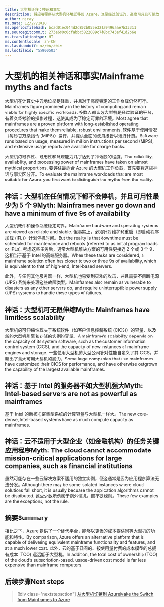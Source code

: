 ```yaml
---
title: 大型机迁移：神话和事实
description: 将应用程序从大型机环境迁移到 Azure，这是经过验证的、高度可用且可缩放的基础结构，适用于当前在大型机上运行的系统。
author: njray
ms.date: 12/27/2018
ms.openlocfilehash: bcad01ec044d2d802b055e328a9496aae7b33311
ms.sourcegitcommit: 273e690c0cfabbc3822089c7d8bc743ef41d2b6e
ms.translationtype: HT
ms.contentlocale: zh-CN
ms.lasthandoff: 02/08/2019
ms.locfileid: "55900503"
---
```

# <a name="mainframe-myths-and-facts"></a><span data-ttu-id="e51dd-103">大型机的相关神话和事实</span><span class="sxs-lookup"><span data-stu-id="e51dd-103">Mainframe myths and facts</span></span>

<span data-ttu-id="e51dd-104">大型机在计算史中的地位举足轻重，并且对于高度特定的工作负载仍然可行。</span><span class="sxs-lookup"><span data-stu-id="e51dd-104">Mainframes figure prominently in the history of computing and remain viable for highly specific workloads.</span></span> <span data-ttu-id="e51dd-105">多数人都认为大型机是经过验证的平台，有着久经考验的操作过程，这使其成为了稳定可靠的环境。</span><span class="sxs-lookup"><span data-stu-id="e51dd-105">Most agree that mainframes are a proven platform with long-established operating procedures that make them reliable, robust environments.</span></span> <span data-ttu-id="e51dd-106">软件基于使用情况（每秒百万条指令 (MIPS)）运行，并提供全面的使用报告以进行计费。</span><span class="sxs-lookup"><span data-stu-id="e51dd-106">Software runs based on usage, measured in million instructions per second (MIPS), and extensive usage reports are available for charge backs.</span></span>

<span data-ttu-id="e51dd-107">大型机的可靠性、可用性和处理能力几乎达到了神话般的程度。</span><span class="sxs-lookup"><span data-stu-id="e51dd-107">The reliability, availability, and processing power of mainframes have taken on almost mythical proportions.</span></span> <span data-ttu-id="e51dd-108">要评估最适合 Azure 的大型机工作负载，首先要将这些神话与事实区分开。</span><span class="sxs-lookup"><span data-stu-id="e51dd-108">To evaluate the mainframe workloads that are most suitable for Azure, you first want to distinguish the myths from the reality.</span></span>

## <a name="myth-mainframes-never-go-down-and-have-a-minimum-of-five-9s-of-availability"></a><span data-ttu-id="e51dd-109">神话：大型机在任何情况下都不会停机，并且可用性最少为 5 个 9</span><span class="sxs-lookup"><span data-stu-id="e51dd-109">Myth: Mainframes never go down and have a minimum of five 9s of availability</span></span>

<span data-ttu-id="e51dd-110">大型机硬件和操作系统稳定可靠。</span><span class="sxs-lookup"><span data-stu-id="e51dd-110">Mainframe hardware and operating systems are viewed as reliable and stable.</span></span> <span data-ttu-id="e51dd-111">但事实上，必须针对维护和重启（即启动程序加载 (IPL)）计划停机时间。</span><span class="sxs-lookup"><span data-stu-id="e51dd-111">But the reality is that downtime must be scheduled for maintenance and reboots (referred to as initial program loads or IPLs).</span></span> <span data-ttu-id="e51dd-112">考虑这些任务后，通常大型机解决方案的可用性更接近 2 个或 3 个 9，这相当于基于 Intel 的高端服务器。</span><span class="sxs-lookup"><span data-stu-id="e51dd-112">When these tasks are considered, a mainframe solution often has closer to two or three 9s of availability, which is equivalent to that of high-end, Intel-based servers.</span></span>

<span data-ttu-id="e51dd-113">此外，与任何其他服务器一样，大型机也易受到灾难的攻击，并且需要不间断电源 (UPS) 系统来处理这些故障类型。</span><span class="sxs-lookup"><span data-stu-id="e51dd-113">Mainframes also remain as vulnerable to disasters as any other servers do, and require uninterruptible power supply (UPS) systems to handle these types of failures.</span></span>

## <a name="myth-mainframes-have-limitless-scalability"></a><span data-ttu-id="e51dd-114">神话：大型机可无限伸缩</span><span class="sxs-lookup"><span data-stu-id="e51dd-114">Myth: Mainframes have limitless scalability</span></span>

<span data-ttu-id="e51dd-115">大型机的可伸缩性取决于系统软件（如客户信息控制系统 (CICS)）的容量，以及新的大型机引擎和存储的实例的容量。</span><span class="sxs-lookup"><span data-stu-id="e51dd-115">A mainframe’s scalability depends on the capacity of its system software, such as the customer information control system (CICS), and the capacity of new instances of mainframe engines and storage.</span></span> <span data-ttu-id="e51dd-116">一些使用大型机的大型公司针对性能自定义了其 CICS，并超出了最大可用大型机的能力。</span><span class="sxs-lookup"><span data-stu-id="e51dd-116">Some large companies that use mainframes have customized their CICS for performance, and have otherwise outgrown the capability of the largest available mainframes.</span></span>

## <a name="myth-intel-based-servers-are-not-as-powerful-as-mainframes"></a><span data-ttu-id="e51dd-117">神话：基于 Intel 的服务器不如大型机强大</span><span class="sxs-lookup"><span data-stu-id="e51dd-117">Myth: Intel-based servers are not as powerful as mainframes</span></span>

<span data-ttu-id="e51dd-118">基于 Intel 的新核心密集型系统的计算容量与大型机一样大。</span><span class="sxs-lookup"><span data-stu-id="e51dd-118">The new core-dense, Intel-based systems have as much compute capacity as mainframes.</span></span>

## <a name="myth-the-cloud-cannot-accommodate-mission-critical-applications-for-large-companies-such-as-financial-institutions"></a><span data-ttu-id="e51dd-119">神话：云不适用于大型企业（如金融机构）的任务关键应用程序</span><span class="sxs-lookup"><span data-stu-id="e51dd-119">Myth: The cloud cannot accommodate mission-critical applications for large companies, such as financial institutions</span></span>

<span data-ttu-id="e51dd-120">虽然可能存在一些云解决方案不适用的独立实例，但这通常是因为应用程序算法无法分发。</span><span class="sxs-lookup"><span data-stu-id="e51dd-120">Although there may be some isolated instances where cloud solutions fall short, it is usually becuase the application algorithms cannot be distributed.</span></span> <span data-ttu-id="e51dd-121">这些少数示例属于例外情况，而不是规则。</span><span class="sxs-lookup"><span data-stu-id="e51dd-121">These few examples are the exceptions, not the rule.</span></span>

## <a name="summary"></a><span data-ttu-id="e51dd-122">摘要</span><span class="sxs-lookup"><span data-stu-id="e51dd-122">Summary</span></span>

<span data-ttu-id="e51dd-123">相比之下，Azure 提供了一个替代平台，能够以更低的成本提供同等大型机的功能和特性。</span><span class="sxs-lookup"><span data-stu-id="e51dd-123">By comparison, Azure offers  an alternative platform that is capable of delivering equivalent mainframe functionality and features, and at a much lower cost.</span></span> <span data-ttu-id="e51dd-124">此外，云的基于订阅的、按使用量付费的成本模型的总拥有成本 (TCO) 远远低于大型机。</span><span class="sxs-lookup"><span data-stu-id="e51dd-124">In addition, the total cost of ownership (TCO) of the cloud’s subscription-based, usage-driven cost model is far less expensive than mainframe computers.</span></span>

## <a name="next-steps"></a><span data-ttu-id="e51dd-125">后续步骤</span><span class="sxs-lookup"><span data-stu-id="e51dd-125">Next steps</span></span>

> [!div class="nextstepaction"]
> [<span data-ttu-id="e51dd-126">从大型机切换到 Azure</span><span class="sxs-lookup"><span data-stu-id="e51dd-126">Make the Switch from Mainframes to Azure</span></span>](migration-strategies.md)
